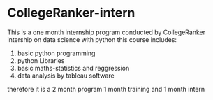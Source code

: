# CollegeRanker-intern
This is a one month internship program conducted by CollegeRanker
intership on data science with python
this course includes:
  1) basic python programming
  2) python Libraries
  3) basic maths-statistics and reggression 
  4) data analysis by tableau software 



therefore it is a 2 month program 
1 month training and 1 month intern 
